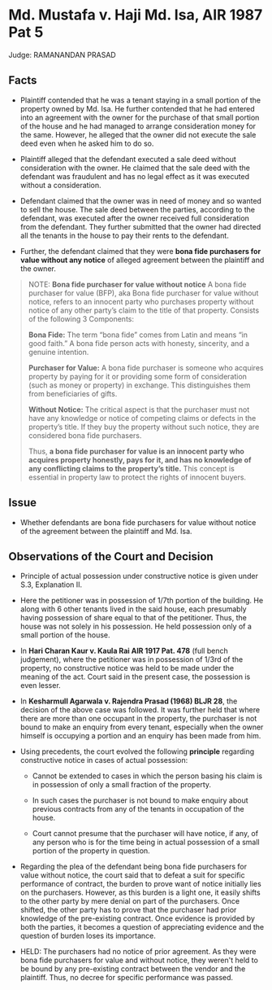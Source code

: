 # Md. Mustafa v. Haji Md. Isa, AIR 1987 Pat 5

Judge: RAMANANDAN PRASAD

## Facts

* Plaintiff contended that he was a tenant staying in a small portion of the property owned by Md. Isa. He further contended that he had entered into an agreement with the owner for the purchase of that small portion of the house and he had managed to arrange consideration money for the same. However, he alleged that the owner did not execute the sale deed even when he asked him to do so.

* Plaintiff alleged that the defendant executed a sale deed without consideration with the owner. He claimed that the sale deed with the defendant was fraudulent and has no legal effect as it was executed without a consideration.

* Defendant claimed that the owner was in need of money and so wanted to sell the house. The sale deed between the parties, according to the defendant, was executed after the owner received full consideration from the defendant. They further submitted that the owner had directed all the tenants in the house to pay their rents to the defendant.

* Further, the defendant claimed that they were **bona fide purchasers for value without any notice** of alleged agreement between the plaintiff and the owner.

> NOTE: **Bona fide purchaser for value without notice**
> A bona fide purchaser for value (BFP), aka Bona fide purchaser for value without notice, refers to an innocent party who purchases property without notice of any other party’s claim to the title of that property. Consists of the following 3 Components:
>
> **Bona Fide:** The term “bona fide” comes from Latin and means “in good faith.” A bona fide person acts with honesty, sincerity, and a genuine intention.
>
> **Purchaser for Value:** A bona fide purchaser is someone who acquires property by paying for it or providing some form of consideration (such as money or property) in exchange. This distinguishes them from beneficiaries of gifts.
>
> **Without Notice:** The critical aspect is that the purchaser must not have any knowledge or notice of competing claims or defects in the property’s title. If they buy the property without such notice, they are considered bona fide purchasers.
>
> Thus, **a bona fide purchaser for value is an innocent party who acquires property honestly, pays for it, and has no knowledge of any conflicting claims to the property’s title.** This concept is essential in property law to protect the rights of innocent buyers.
>  

## Issue

* Whether defendants are bona fide purchasers for value without notice of the agreement between the plaintiff and Md. Isa.

## Observations of the Court and Decision

* Principle of actual possession under constructive notice is given under S.3, Explanation II.

* Here the petitioner was in possession of 1/7th portion of the building. He along with 6 other tenants lived in the said house, each presumably having possession of share equal to that of the petitioner. Thus, the house was not solely in his possession. He held possession only of a small portion of the house.

* In **Hari Charan Kaur v. Kaula Rai AIR 1917 Pat. 478** (full bench judgement), where the petitioner was in possession of 1/3rd of the property, no constructive notice was held to be made under the meaning of the act. Court said in the present case, the possession is even lesser.

* In **Kesharmull Agarwala v. Rajendra Prasad (1968) BLJR 28**, the decision of the above case was followed. It was further held that where there are more than one occupant in the property, the purchaser is not bound to make an enquiry from every tenant, especially when the owner himself is occupying a portion and an enquiry has been made from him.

* Using precedents, the court evolved the following **principle** regarding constructive notice in cases of actual possession:

   * Cannot be extended to cases in which the person basing his claim is in possession of only a small fraction of the property.
 
   * In such cases the purchaser is not bound to make enquiry about previous contracts from any of the tenants in occupation of the house.
 
   * Court cannot presume that the purchaser will have notice, if any, of any person who is for the time being in actual possession of a small portion of the property in question.

* Regarding the plea of the defendant being bona fide purchasers for value without notice, the court said that to defeat a suit for specific performance of contract, the burden to prove want of notice initially lies on the purchasers. However, as this burden is a light one, it easily shifts to the other party by mere denial on part of the purchasers. Once shifted, the other party has to prove that the purchaser had prior knowledge of the pre-existing contract. Once evidence is provided by both the parties, it becomes a question of appreciating evidence and the question of burden loses its importance.

* HELD: The purchasers had no notice of prior agreement. As they were bona fide purchasers for value and without notice, they weren't held to be bound by any pre-existing contract between the vendor and the plaintiff. Thus, no decree for specific performance was passed.
